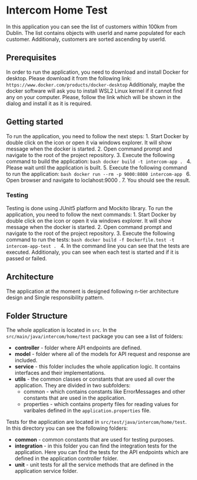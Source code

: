 # Intercom Home Test

In this application you can see the list of customers within 100km from Dublin. The list contains objects with userId and name populated for each customer. Additionaly, customers are sorted ascending by userId.

## Prerequisites

In order to run the application, you need to download and install Docker for desktop. Please download it from the following link: `https://www.docker.com/products/docker-desktop`
Additionaly, maybe the docker software will ask you to install WSL2 Linux kernel if it cannot find any on your computer. Please, follow the link which will be shown in the dialog and install it as it is required.

## Getting started

To run the application, you need to follow the next steps:
	1. Start Docker by double click on the icon or open it via windows explorer. It will show message when the docker is started.
	2. Open command prompt and navigate to the root of the project repository.
	3. Execute the following command to build the application: 
	```bash
	docker build -t intercom-app .
	```
	4. Please wait until the application is built. 
	5. Execute the following command to run the application:
	```bash
	docker run --rm -p 9000:8080 intercom-app
	```
	6. Open browser and navigate to loclahost:9000 .
	7. You should see the result.

### Testing

Testing is done using JUnit5 platform and Mockito library. To run the application, you need to follow the next commands:
	1. Start Docker by double click on the icon or open it via windows explorer. It will show message when the docker is started.
	2. Open command prompt and navigate to the root of the project repository.
	3. Execute the following command to run the tests: 
	```bash
	docker build -f Dockerfile.test -t intercom-app-test .
	```
	4. In the command line you can see that the tests are executed. Additionaly, you can see when each test is started and if it is passed or failed.


## Architecture

The application at the moment is designed following n-tier architecture design and Single responsibility pattern.

## Folder Structure

The whole application is located in `src`. In the `src/main/java/intercom/home/test` package you can see  a list of folders:

- **controller** - folder where API endpoints are defined. 
- **model** - folder where all of the models for API request and response are included. 
- **service** - this folder includes the whole application logic. It contains interfaces and their implementations.
- **utils** - the common classes or constants that are used all over the application. They are divided in two subfolders:
	- common - which contains constants like ErrorMessages and other constants that are used in the application.
	- properties - which contains property files for reading values for varibales defined in the `application.properties` file.
	
Tests for the application are located in `src/test/java/intercom/home/test`. In this directory you can see the following folders:
- **common** - common constants that are used for testing purposes.
- **integration** - in this folder you can find the integration tests for the application. Here you can find the tests for the API endpoints which are defined in the application controller folder.
- **unit** - unit tests for all the service methods that are defined in the application service folder.